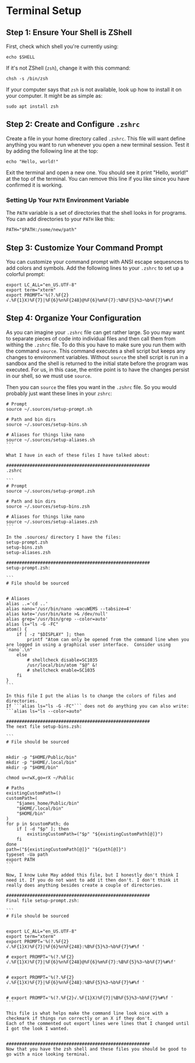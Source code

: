 # Terminal Setup 

## Step 1: Ensure Your Shell is ZShell

First, check which shell you're currently using:

```
echo $SHELL
```

If it's not ZShell (`zsh`), change it with this command:

```
chsh -s /bin/zsh
```

If your computer says that `zsh` is not available, look up how to install it on your computer. It might be as simple as:

```
sudo apt install zsh
```

## Step 2: Create and Configure `.zshrc`

Create a file in your home directory called `.zshrc`. This file will want define anything you want to run whenever you open a new terminal session. Test it by adding the following line at the top:

```
echo "Hello, world!"
```

Exit the terminal and open a new one. You should see it print "Hello, world!" at the top of the terminal. You can remove this line if you like since you have confirmed it is working. 

### Setting Up Your `PATH` Environment Variable

The `PATH` variable is a set of directories that the shell looks in for programs. You can add directories to your `PATH` like this:

```
PATH="$PATH:/some/new/path"
```

## Step 3: Customize Your Command Prompt

You can customize your command prompt with ANSI escape sequesnces to add colors and symbols. Add the following lines to your `.zshrc` to set up a colorful prompt:

```
export LC_ALL="en_US.UTF-8"
export term="xterm"
export PROMPT='%(?.%F{2}√.%F{1}X)%F{7}|%F{6}%n%F{248}@%F{6}%m%F{7}:%B%F{5}%3~%b%F{7}%#%f
```

## Step 4: Organize Your Configuration

As you can imagine your `.zshrc` file can get rather large.  So you may want to separate pieces of code into individual files and then call them from withing the `.zshrc` file.  To do this you have to make sure you run them with the command `source`.  This command executes a shell script but keeps any changes to environment variables.  Without `source` the shell script is run in a sandbox and the shell is returned to the initial state before the program was executed.  For us, in this case, the entire point is to have the changes persist in our shell, so we must use `source`.

Then you can `source` the files you want in the `.zshrc` file. So you would probably just want these lines in your `zshrc`:

````
# Prompt
source ~/.sources/setup-prompt.sh

# Path and bin dirs
source ~/.sources/setup-bins.sh

# Aliases for things like nano
source ~/.sources/setup-aliases.sh
```

What I have in each of these files I have talked about:

#######################################################
.zshrc 

```
# Prompt
source ~/.sources/setup-prompt.zsh

# Path and bin dirs
source ~/.sources/setup-bins.zsh

# Aliases for things like nano
source ~/.sources/setup-aliases.zsh
```

In the .sources/ directory I have the files:
setup-prompt.zsh
setup-bins.zsh
setup-aliases.zsh

#######################################################
setup-prompt.zsh:

```
# File should be sourced


# Aliases
alias ..='cd ..'
alias nano='/usr/bin/nano -wacuWEMS --tabsize=4'
alias kate='/usr/bin/kate >& /dev/null'
alias grep='/usr/bin/grep --color=auto'
alias ls="ls -G -FC"
atom() {
    if [ -z "$DISPLAY" ]; then
        printf "Atom can only be opened from the command line when you are logged in using a graphical user interface.  Consider using `nano`.\n"
    else
        # shellcheck disable=SC1035
        /usr/local/bin/atom "$@" &!
        # shellcheck enable=SC1035
    fi
}
```

In this file I put the alias ls to change the colors of files and directories. 
If ```alias ls="ls -G -FC"``` does not do anything you can also write: ```alias ls="ls --color=auto"

#######################################################
The next file setup-bins.zsh:

```
# File should be sourced


mkdir -p "$HOME/Public/bin"
mkdir -p "$HOME/.local/bin"
mkdir -p "$HOME/bin"

chmod u=rwX,go=rX ~/Public

# Paths
existingCustomPath=()
customPath=(
    "$james_home/Public/bin"
    "$HOME/.local/bin"
    "$HOME/bin"
)
for p in $customPath; do
    if [ -d "$p" ]; then
        existingCustomPath=("$p" "${existingCustomPath[@]}")
    fi
done
path=("${existingCustomPath[@]}" "${path[@]}")
typeset -Ua path
export PATH
```

Now, I know Luke May added this file, but I honestly don't think I need it. If you do not want to add it then don't. I don't think it really does anything besides create a couple of directories. 

#######################################################
Final file setup-prompt.zsh:

```
# File should be sourced


export LC_ALL="en_US.UTF-8"
export term="xterm"
export PROMPT='%(?.%F{2}√.%F{1}X)%F{7}|%F{6}%n%F{248}:%B%F{5}%3~%b%F{7}%#%f '

# export PROMPT='%(?.%F{2}√.%F{1}X)%F{7}|%F{6}%n%F{248}@%F{6}%m%F{7}:%B%F{5}%3~%b%F{7}%#%f'


# export PROMPT='%(?.%F{2}√.%F{1}X)%F{7}|%F{6}%n%F{248}:%B%F{5}%3~%b%F{7}%#%f '


# export PROMPT='%(?.%F{2}√.%F{1}X)%F{7}|%B%F{5}%3~%b%F{7}%#%f '
```

This file is what helps make the command line look nice with a checkmark if things run correctly or an X if they don't. 
Each of the commented out export lines were lines that I changed until I got the look I wanted. 


#######################################################
Now that you have the zsh shell and these files you should be good to go with a nice looking terminal. 

